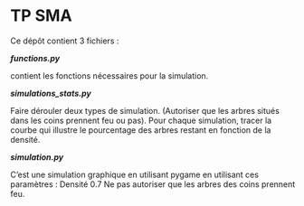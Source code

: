 # TP SMA
Ce dépôt contient 3 fichiers :

***functions.py***

contient les fonctions nécessaires pour la simulation.


***simulations_stats.py*** 

Faire dérouler deux types de simulation. (Autoriser que les arbres situés dans les coins prennent feu ou pas).
Pour chaque simulation, tracer la courbe qui illustre le pourcentage des arbres restant en fonction de la densité.

***simulation.py***

C’est une simulation graphique en utilisant pygame en utilisant ces paramètres :
Densité 0.7
Ne pas autoriser que les arbres des coins prennent feu.
